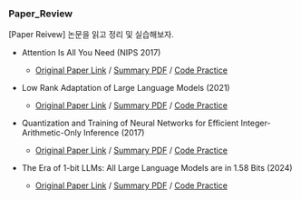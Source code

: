 ### Paper_Review
[Paper Reivew] 논문을 읽고 정리 및 실습해보자.


* Attention Is All You Need (NIPS 2017)
  * [Original Paper Link](https://arxiv.org/abs/1706.03762) / [Summary PDF](https://github.com/hyeon-n-off/Paper_Review/blob/main/%5BTransformer%5D%20Attention%20Is%20All%20You%20Need/Transformer%20%EB%85%BC%EB%AC%B8%20%EB%A6%AC%EB%B7%B0.pdf) / [Code Practice](https://github.com/hyeon-n-off/Paper_Review/blob/main/%5BTransformer%5D%20Attention%20Is%20All%20You%20Need/Transformer%20%EC%8B%A4%EC%8A%B5.ipynb)

* Low Rank Adaptation of Large Language Models (2021)
  * [Original Paper Link](https://arxiv.org/pdf/2106.09685) / [Summary PDF](https://github.com/hyeon-n-off/Paper_Review/blob/main/%5BLoRA%5D%20Low%20Rank%20Adaptation%20of%20Large%20Language%20Models/LoRA%20%EB%85%BC%EB%AC%B8%20%EB%A6%AC%EB%B7%B0.pdf) / [Code Practice](https://github.com/hyeon-n-off/Paper_Review/blob/main/%5BLoRA%5D%20Low%20Rank%20Adaptation%20of%20Large%20Language%20Models/LoRA%20%EC%8B%A4%EC%8A%B5.ipynb)

* Quantization and Training of Neural Networks for Efficient Integer-Arithmetic-Only Inference (2017)
  * [Original Paper Link](https://arxiv.org/pdf/1712.05877) / [Summary PDF](https://github.com/hyeon-n-off/Paper_Review/blob/main/%5BQuantization%5D%20Quantization%20and%20Training%20of%20Neural%20Networks%20for%20Efficient%20Integer-Arithmetic-Only%20Inference/Quantization%20%EB%85%BC%EB%AC%B8%20%EB%A6%AC%EB%B7%B0.pdf) / [Code Practice](https://github.com/hyeon-n-off/Paper_Review/blob/main/%5BQuantization%5D%20Quantization%20and%20Training%20of%20Neural%20Networks%20for%20Efficient%20Integer-Arithmetic-Only%20Inference/Quantization%20%EC%8B%A4%EC%8A%B5.ipynb)

* The Era of 1-bit LLMs: All Large Language Models are in 1.58 Bits (2024)
  * [Original Paper Link](https://arxiv.org/pdf/2402.17764) / [Summary PDF]() / [Code Practice]()
